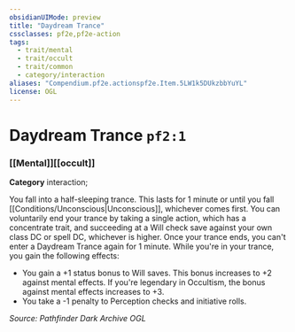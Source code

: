 ```yaml
---
obsidianUIMode: preview
title: "Daydream Trance"
cssclasses: pf2e,pf2e-action
tags:
  - trait/mental
  - trait/occult
  - trait/common
  - category/interaction
aliases: "Compendium.pf2e.actionspf2e.Item.5LW1k5DUkzbbYuYL"
license: OGL
---
```

# Daydream Trance `pf2:1`

### [[Mental]][[occult]]

**Category** interaction; 




You fall into a half-sleeping trance. This lasts for 1 minute or until you fall [[Conditions/Unconscious|Unconscious]], whichever comes first. You can voluntarily end your trance by taking a single action, which has a concentrate trait, and succeeding at a Will check save against your own class DC or spell DC, whichever is higher. Once your trance ends, you can't enter a Daydream Trance again for 1 minute. While you're in your trance, you gain the following effects:

*   You gain a +1 status bonus to Will saves. This bonus increases to +2 against mental effects. If you're legendary in Occultism, the bonus against mental effects increases to +3.
*   You take a -1 penalty to Perception checks and initiative rolls.

*Source: Pathfinder Dark Archive*
*OGL*